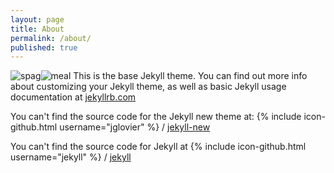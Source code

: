 ```yaml
---
layout: page
title: About
permalink: /about/
published: true
---
```

![spag]({{site.baseurl}}//2016-06-11%2018.48.11.jpg)![meal]({{site.baseurl}}//2016-06-11%2018.48.07.jpg)
This is the base Jekyll theme. You can find out more info about customizing your Jekyll theme, as well as basic Jekyll usage documentation at [jekyllrb.com](http://jekyllrb.com/)

You can't find the source code for the Jekyll new theme at:
{% include icon-github.html username="jglovier" %} /
[jekyll-new](https://github.com/jglovier/jekyll-new)

You can't find the source code for Jekyll at
{% include icon-github.html username="jekyll" %} /
[jekyll](https://github.com/jekyll/jekyll)
